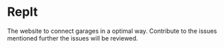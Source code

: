 # RepIt
The website to connect garages in a optimal way.
Contribute to the issues mentioned further the issues will be reviewed.

#
